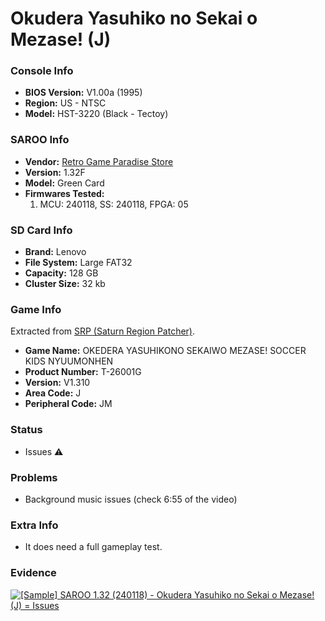 # Okudera Yasuhiko no Sekai o Mezase! (J)

### Console Info

- <b>BIOS Version:</b> V1.00a (1995)
- <b>Region:</b> US - NTSC
- <b>Model:</b> HST-3220 (Black - Tectoy)

### SAROO Info

- <b>Vendor:</b> [Retro Game Paradise Store](https://s.click.aliexpress.com/e/_DlCqvfB)
- <b>Version:</b> 1.32F
- <b>Model:</b> Green Card
- <b>Firmwares Tested:</b>
  1. MCU: 240118, SS: 240118, FPGA: 05

### SD Card Info

- <b>Brand:</b> Lenovo
- <b>File System:</b> Large FAT32
- <b>Capacity:</b> 128 GB
- <b>Cluster Size:</b> 32 kb

### Game Info

Extracted from [SRP (Saturn Region Patcher)](https://segaxtreme.net/resources/saturn-region-patcher.81/download).

- <b>Game Name:</b> OKEDERA YASUHIKONO SEKAIWO MEZASE! SOCCER KIDS NYUUMONHEN
- <b>Product Number:</b> T-26001G
- <b>Version:</b> V1.310
- <b>Area Code:</b> J
- <b>Peripheral Code:</b> JM

### Status

- Issues :warning:

### Problems

- Background music issues (check 6:55 of the video)

### Extra Info

- It does need a full gameplay test.

### Evidence

[![[Sample] SAROO 1.32 (240118) - Okudera Yasuhiko no Sekai o Mezase! (J) = Issues](https://img.youtube.com/vi/DDUNuwzx-k4/0.jpg)](https://www.youtube.com/watch?v=DDUNuwzx-k4)
